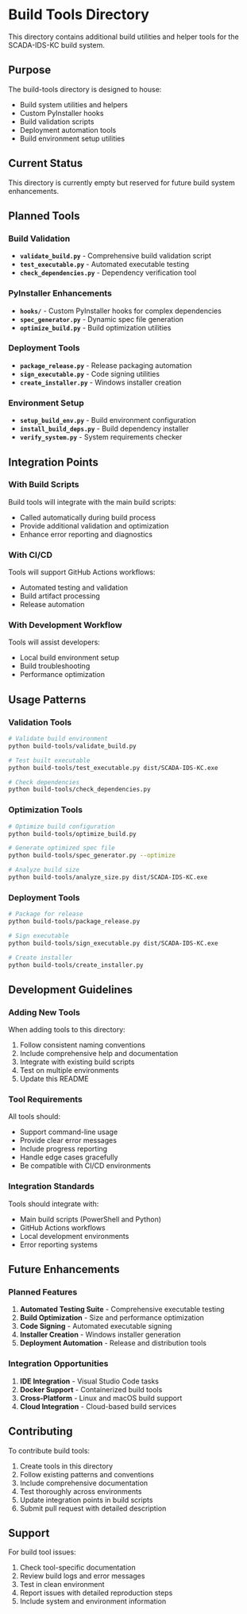 # Build Tools Directory

This directory contains additional build utilities and helper tools for the SCADA-IDS-KC build system.

## Purpose

The build-tools directory is designed to house:
- Build system utilities and helpers
- Custom PyInstaller hooks
- Build validation scripts
- Deployment automation tools
- Build environment setup utilities

## Current Status

This directory is currently empty but reserved for future build system enhancements.

## Planned Tools

### Build Validation
- **`validate_build.py`** - Comprehensive build validation script
- **`test_executable.py`** - Automated executable testing
- **`check_dependencies.py`** - Dependency verification tool

### PyInstaller Enhancements
- **`hooks/`** - Custom PyInstaller hooks for complex dependencies
- **`spec_generator.py`** - Dynamic spec file generation
- **`optimize_build.py`** - Build optimization utilities

### Deployment Tools
- **`package_release.py`** - Release packaging automation
- **`sign_executable.py`** - Code signing utilities
- **`create_installer.py`** - Windows installer creation

### Environment Setup
- **`setup_build_env.py`** - Build environment configuration
- **`install_build_deps.py`** - Build dependency installer
- **`verify_system.py`** - System requirements checker

## Integration Points

### With Build Scripts
Build tools will integrate with the main build scripts:
- Called automatically during build process
- Provide additional validation and optimization
- Enhance error reporting and diagnostics

### With CI/CD
Tools will support GitHub Actions workflows:
- Automated testing and validation
- Build artifact processing
- Release automation

### With Development Workflow
Tools will assist developers:
- Local build environment setup
- Build troubleshooting
- Performance optimization

## Usage Patterns

### Validation Tools
```bash
# Validate build environment
python build-tools/validate_build.py

# Test built executable
python build-tools/test_executable.py dist/SCADA-IDS-KC.exe

# Check dependencies
python build-tools/check_dependencies.py
```

### Optimization Tools
```bash
# Optimize build configuration
python build-tools/optimize_build.py

# Generate optimized spec file
python build-tools/spec_generator.py --optimize

# Analyze build size
python build-tools/analyze_size.py dist/SCADA-IDS-KC.exe
```

### Deployment Tools
```bash
# Package for release
python build-tools/package_release.py

# Sign executable
python build-tools/sign_executable.py dist/SCADA-IDS-KC.exe

# Create installer
python build-tools/create_installer.py
```

## Development Guidelines

### Adding New Tools
When adding tools to this directory:
1. Follow consistent naming conventions
2. Include comprehensive help and documentation
3. Integrate with existing build scripts
4. Test on multiple environments
5. Update this README

### Tool Requirements
All tools should:
- Support command-line usage
- Provide clear error messages
- Include progress reporting
- Handle edge cases gracefully
- Be compatible with CI/CD environments

### Integration Standards
Tools should integrate with:
- Main build scripts (PowerShell and Python)
- GitHub Actions workflows
- Local development environments
- Error reporting systems

## Future Enhancements

### Planned Features
1. **Automated Testing Suite** - Comprehensive executable testing
2. **Build Optimization** - Size and performance optimization
3. **Code Signing** - Automated executable signing
4. **Installer Creation** - Windows installer generation
5. **Deployment Automation** - Release and distribution tools

### Integration Opportunities
1. **IDE Integration** - Visual Studio Code tasks
2. **Docker Support** - Containerized build tools
3. **Cross-Platform** - Linux and macOS build support
4. **Cloud Integration** - Cloud-based build services

## Contributing

To contribute build tools:
1. Create tools in this directory
2. Follow existing patterns and conventions
3. Include comprehensive documentation
4. Test thoroughly across environments
5. Update integration points in build scripts
6. Submit pull request with detailed description

## Support

For build tool issues:
1. Check tool-specific documentation
2. Review build logs and error messages
3. Test in clean environment
4. Report issues with detailed reproduction steps
5. Include system and environment information
